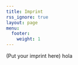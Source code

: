 ```yaml
---
title: Imprint
rss_ignore: true
layout: page
menu:
  footer:
    weight: 1
---
```


(Put your imprint here)
hola
